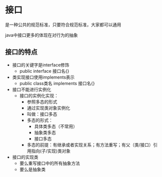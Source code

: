 # 接口

是一种公共的规范标准，只要符合规范标准，大家都可以通用

java中接口更多的体现在对行为的抽象

## 接口的特点

- 接口的关键字是interface修饰
  - public interface 接口名{}
- 类实现接口使用implements表示
  - public class类名 implements 接口名{}
- 接口不能进行实例化
  - 接口的实例化实现：
    - 参照多态的形式
    - 通过实现类对象实例化
    - 叫做：接口多态
    - 多态的形式：
      - 具体类多态（不常用）
      - 抽象类多态
      - 接口多态
    - 多态的前提：有继承或者实现关系；有方法重写；有父（类/接口）引用指向(子/实现)类对象
- 接口的实现类
  - 要么重写接口中的所有抽象方法
  - 要么是抽象类



